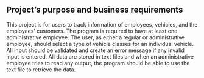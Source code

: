 ## Project’s purpose and business requirements
This project is for users to track information of employees, vehicles, and the employees’ customers. The program is required to have at least one administrative employee. The user, as either a regular or administrative employee, should select a type of vehicle classes for an individual vehicle. All input should be validated and create an error message if any invalid input is entered. All data are stored in text files and when an administrative employee tries to read any output, the program should be able to use the text file to retrieve the data.
